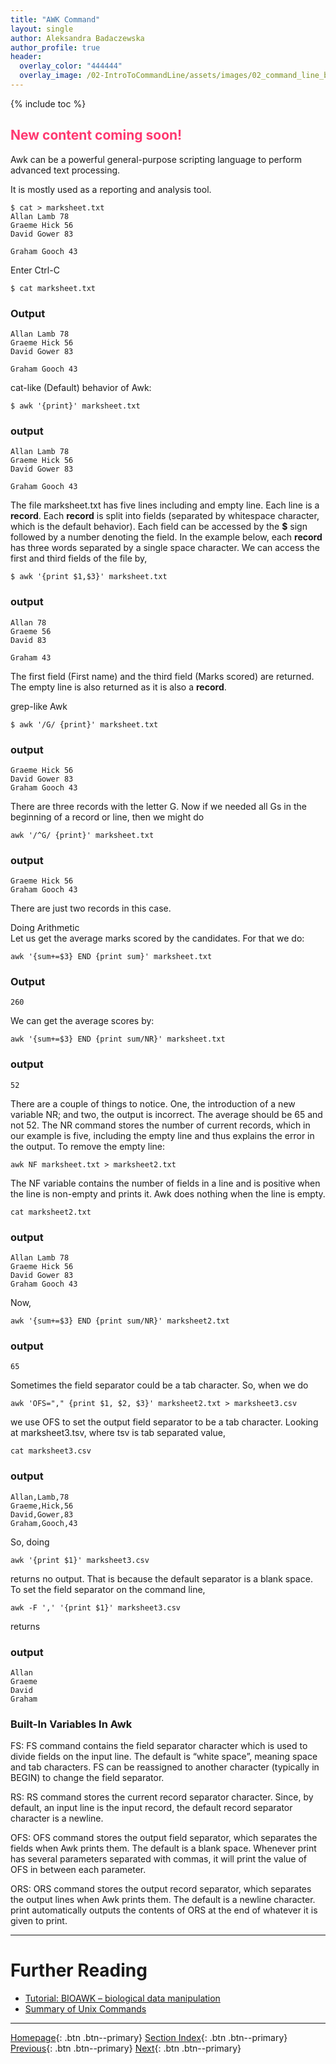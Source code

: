 ```yaml
---
title: "AWK Command"
layout: single
author: Aleksandra Badaczewska
author_profile: true
header:
  overlay_color: "444444"
  overlay_image: /02-IntroToCommandLine/assets/images/02_command_line_banner.png
---
```


{% include toc %}

## <span style="color: #ff3870;">New content coming soon!</span>

Awk can be a powerful general-purpose scripting language to perform advanced text processing. 


It is mostly used as a reporting and analysis tool.

```
$ cat > marksheet.txt
Allan Lamb 78
Graeme Hick 56
David Gower 83

Graham Gooch 43
```
Enter Ctrl-C
```
$ cat marksheet.txt
```
### Output
```
Allan Lamb 78
Graeme Hick 56
David Gower 83

Graham Gooch 43
```
cat-like (Default) behavior of Awk:
```
$ awk '{print}' marksheet.txt
```
### output
```
Allan Lamb 78
Graeme Hick 56
David Gower 83

Graham Gooch 43
```

The file marksheet.txt has five lines including and empty line. Each line is a __record__. Each __record__ is split into fields (separated by whitespace character, which is the default behavior). Each field can be accessed by the __$__ sign followed by a number denoting the field. In the example below, each __record__ has three words separated by a single space character. We can access the first and third fields of the file by,
```
$ awk '{print $1,$3}' marksheet.txt
```
### output
```
Allan 78
Graeme 56
David 83

Graham 43
```
The first field (First name) and the third field (Marks scored) are returned. The empty line is also returned as it is also a __record__.

grep-like Awk
```
$ awk '/G/ {print}' marksheet.txt
```
### output
```
Graeme Hick 56
David Gower 83
Graham Gooch 43
```
There are three records with the letter G. Now if we needed all Gs in the beginning of a record or line, then we might do
```
awk '/^G/ {print}' marksheet.txt
```

### output
```
Graeme Hick 56
Graham Gooch 43
```
There are just two records in this case.

Doing Arithmetic \
Let us get the average marks scored by the candidates. For that we do:
```
awk '{sum+=$3} END {print sum}' marksheet.txt
```

### Output
```
260
```
We can get the average scores by:
```
awk '{sum+=$3} END {print sum/NR}' marksheet.txt
```

### output
```
52
```
There are a couple of things to notice. One, the introduction of a new variable NR; and two, the output is incorrect. The average should be 65 and not 52. The NR command stores the number of current records, which in our example is five, including the empty line and thus explains the error in the output. To remove the empty line:

```
awk NF marksheet.txt > marksheet2.txt
```
The NF variable contains the number of fields in a line and is positive when the line is non-empty and prints it. Awk does nothing when the line is empty.


```
cat marksheet2.txt
```

### output
```
Allan Lamb 78
Graeme Hick 56
David Gower 83
Graham Gooch 43
```
Now,
```
awk '{sum+=$3} END {print sum/NR}' marksheet2.txt
```

### output
```
65
```

Sometimes the field separator could be a tab character. So, when we do

```
awk 'OFS="," {print $1, $2, $3}' marksheet2.txt > marksheet3.csv
```
we use OFS to set the output field separator to be a tab character. Looking at marksheet3.tsv, where tsv is tab separated value,

```
cat marksheet3.csv
```
### output
```
Allan,Lamb,78
Graeme,Hick,56
David,Gower,83
Graham,Gooch,43
```
So, doing

```
awk '{print $1}' marksheet3.csv
```
returns no output. That is because the default separator is a blank space. To set the field separator on the command line,

```
awk -F ',' '{print $1}' marksheet3.csv
```
returns

### output
```
Allan
Graeme
David
Graham
```

### Built-In Variables In Awk

FS: FS command contains the field separator character which is used to divide fields on the input line. The default is “white space”, meaning space and tab characters. FS can be reassigned to another character (typically in BEGIN) to change the field separator.

RS: RS command stores the current record separator character. Since, by default, an input line is the input record, the default record separator character is a newline.

OFS: OFS command stores the output field separator, which separates the fields when Awk prints them. The default is a blank space. Whenever print has several parameters separated with commas, it will print the value of OFS in between each parameter.

ORS: ORS command stores the output record separator, which separates the output lines when Awk prints them. The default is a newline character. print automatically outputs the contents of ORS at the end of whatever it is given to print.
___

# Further Reading
* [Tutorial: BIOAWK – biological data manipulation](03D-tutorial-unix-bioawk.md)
* [Summary of Unix Commands](04-unix-cheat-sheet.md)

___

[Homepage](../index.md){: .btn  .btn--primary}
[Section Index](00-IntroToCommandLine-LandingPage.md){: .btn  .btn--primary}
[Previous](03B-tutorial-unix-sed.md){: .btn  .btn--primary}
[Next](03D-tutorial-unix-bioawk.md){: .btn  .btn--primary}
